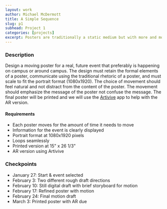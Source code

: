 ```yaml
---
layout: work
author: Michael McDermott
title: A Simple Sequence
slug: p1
subhead: Project 1
categories: [projects]
excerpt: Posters are traditionally a static medium but with more and more poster displays going digital and AR becoming a more widely available tool, posters can come alive.
---
```

### Description
Design a moving poster for a real, future event that preferably is happening on campus or around campus. The design must retain the formal elements of a poster, communicate using the traditional rhetoric of a poster, and must scale to fit the portrait format (1080x1920). The choice of movement should feel natural and not distract from the content of the poster. The movement should emphasize the message of the poster not confuse the message.
The final poster will be printed and we will use the [Artivive](https://artivive.com/) app to help with the AR version.

#### Requirements
* Each poster moves for the amount of time it needs to move
* Information for the event is clearly displayed
* Portrait format at 1080x1920 pixels
* Loops seamlessly
* Printed version at 15" x 26 1/3"
* AR version using Artivive

### Checkpoints
* January 27: Start & event selected
* February 3: Two different rough draft directions
* February 10: Still digital draft with brief storyboard for motion
* February 17: Refined poster with motion
* February 24: Final motion draft
* March 3: Printed poster with AR due
